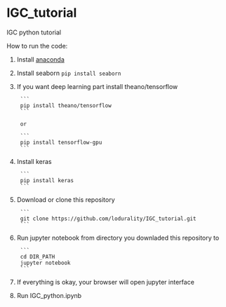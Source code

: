 # IGC_tutorial
IGC python tutorial

How to run the code:

1. Install [anaconda](https://www.continuum.io/downloads)

2. Install seaborn
        ```
        pip install seaborn
        ```
3. If you want deep learning part install theano/tensorflow
        
        ```
        pip install theano/tensorflow
        ```

        or
        
        ```
        pip install tensorflow-gpu
        ```

4. Install keras
        
        ```
        pip install keras
        ```

5. Download or clone this repository
        
        ```
        git clone https://github.com/lodurality/IGC_tutorial.git
        ```

6. Run jupyter notebook from directory you downladed this repository to

        ```
        cd DIR_PATH
        jupyter notebook
        ```

7. If everything is okay, your browser will open jupyter interface

8. Run IGC_python.ipynb
